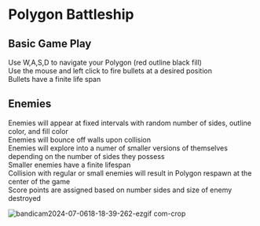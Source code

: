 # Polygon Battleship
## Basic Game Play
Use W,A,S,D to navigate your Polygon (red outline black fill) <br/>
Use the mouse and left click to fire bullets at a desired position <br/>
Bullets have a finite life span <br/>

## Enemies
Enemies will appear at fixed intervals with random number of sides, outline color, and fill color <br/>
Enemies will bounce off walls upon collision <br/>
Enemies will explore into a numer of smaller versions of themselves depending on the number of sides they possess <br/>
Smaller enemies have a finite lifespan <br/>
Collision with regular or small enemies will result in Polygon respawn at the center of the game <br/>
Score points are assigned based on number sides and size of enemy destroyed <br/>

![bandicam2024-07-0618-18-39-262-ezgif com-crop](https://github.com/user-attachments/assets/487c2037-d923-4c22-96ba-5edeb76c5407)
